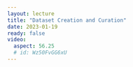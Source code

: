 ```yaml
---
layout: lecture
title: "Dataset Creation and Curation"
date: 2023-01-19
ready: false
video:
  aspect: 56.25
  # id: Wz50FvGG6xU
---
```

